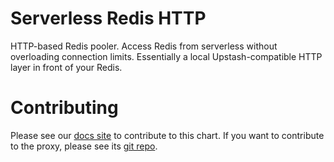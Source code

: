 # Serverless Redis HTTP

HTTP-based Redis pooler. Access Redis from serverless without overloading connection limits.
Essentially a local Upstash-compatible HTTP layer in front of your Redis.


# Contributing

Please see our [docs site](https://docs.waldo.vision) to contribute to this chart. If you want to contribute to the proxy, please see its [git repo](https://github.com/hiett/serverless-redis-http).
